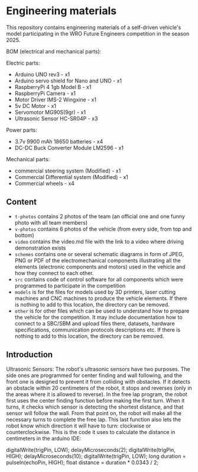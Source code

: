 Engineering materials
====

This repository contains engineering materials of a self-driven vehicle's model participating in the WRO Future Engineers competition in the season 2025.

BOM (electrical and mechanical parts):

Electric parts:
- Arduino UNO rev3 - x1
- Arduino servo shield for Nano and UNO - x1
- RaspberryPi 4 1gb Model B - x1
- RaspberryPi Camera - x1
- Motor Driver IMS-2 Wingxine - x1
- 5v DC Motor - x1
- Servomotor MG90S(9gr) - x1 
- Ultrasonic Sensor HC-SR04P - x3

Power parts:
- 3.7v 9900 mAh 18650 batteries - x4
- DC-DC Buck Converter Module LM2596 - x1

Mechanical parts:
- commercial steering system (Modified) - x1
- Commercial Differential system (Modified) - x1
- Commercial wheels - x4
  
## Content

* `t-photos` contains 2 photos of the team (an official one and one funny photo with all team members)
* `v-photos` contains 6 photos of the vehicle (from every side, from top and bottom)
* `video` contains the video.md file with the link to a video where driving demonstration exists
* `schemes` contains one or several schematic diagrams in form of JPEG, PNG or PDF of the electromechanical components illustrating all the elements (electronic components and motors) used in the vehicle and how they connect to each other.
* `src` contains code of control software for all components which were programmed to participate in the competition
* `models` is for the files for models used by 3D printers, laser cutting machines and CNC machines to produce the vehicle elements. If there is nothing to add to this location, the directory can be removed.
* `other` is for other files which can be used to understand how to prepare the vehicle for the competition. It may include documentation how to connect to a SBC/SBM and upload files there, datasets, hardware specifications, communication protocols descriptions etc. If there is nothing to add to this location, the directory can be removed.

## Introduction
Ultrasonic Sensors:
The robot's ultrasonic sensors have two purposes. The side ones are programmed for center finding and wall following, and the front one is designed to prevent it from colliding with obstacles. If it detects an obstacle within 20 centimeters of the robot, it stops and reverses (only in the areas where it is allowed to reverse).
In the free lap program, the robot first uses the center finding function before making the first turn. When it turns, it checks which sensor is detecting the shortest distance, and that sensor will follow the wall. From that point on, the robot will make all the necessary turns to complete the free lap. This last function also lets the robot know which direction it will have to turn: clockwise or counterclockwise.
This is the code it uses to calculate the distance in centimeters in the arduino IDE:

digitalWrite(trigPin, LOW);
delayMicroseconds(2);
digitalWrite(trigPin, HIGH);
delayMicroseconds(10);
digitalWrite(trigPin, LOW);
long duration = pulseIn(echoPin, HIGH);
float distance = duration * 0.0343 / 2;
